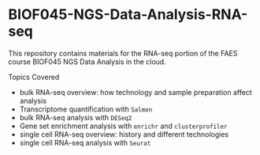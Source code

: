 # BIOF045-NGS-Data-Analysis-RNA-seq

This repository contains materials for the RNA-seq portion of the FAES course BIOF045 NGS Data Analysis in the cloud. 

Topics Covered
 - bulk RNA-seq overview: how technology and sample preparation affect analysis
 - Transcriptome quantification with `Salmon`
 - bulk RNA-seq analysis with `DESeq2`
 - Gene set enrichment analysis with `enrichr` and `clusterprofiler`
 - single cell RNA-seq overview: history and different technologies
 - single cell RNA-seq analysis with `Seurat`
